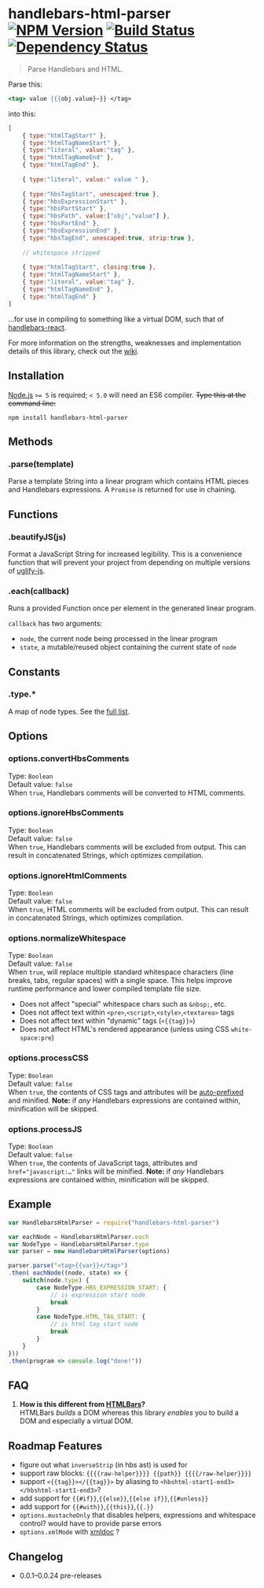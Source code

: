 # handlebars-html-parser [![NPM Version][npm-image]][npm-url] [![Build Status][travis-image]][travis-url] [![Dependency Status][david-image]][david-url]

> Parse Handlebars and HTML.

Parse this:
```handlebars
<tag> value {{{obj.value}~}} </tag>
```
into this:
```js
[
    { type:"htmlTagStart" },
    { type:"htmlTagNameStart" },
    { type:"literal", value:"tag" },
    { type:"htmlTagNameEnd" },
    { type:"htmlTagEnd" },
    
    { type:"literal", value:" value " },
    
    { type:"hbsTagStart", unescaped:true },
    { type:"hbsExpressionStart" },
    { type:"hbsPartStart" },
    { type:"hbsPath", value:["obj","value"] },
    { type:"hbsPartEnd" },
    { type:"hbsExpressionEnd" },
    { type:"hbsTagEnd", unescaped:true, strip:true },
    
    // whitespace stripped
    
    { type:"htmlTagStart", closing:true },
    { type:"htmlTagNameStart" },
    { type:"literal", value:"tag" },
    { type:"htmlTagNameEnd" },
    { type:"htmlTagEnd" }
]
```
…for use in compiling to something like a virtual DOM, such that of [handlebars-react](https://github.com/stevenvachon/handlebars-react).

For more information on the strengths, weaknesses and implementation details of this library, check out the [wiki](https://github.com/stevenvachon/handlebars-html-parser/wiki).


## Installation
[Node.js](http://nodejs.org/) `>= 5` is required; `< 5.0` will need an ES6 compiler. ~~Type this at the command line:~~
```shell
npm install handlebars-html-parser
```


## Methods

### .parse(template)
Parse a template String into a linear program which contains HTML pieces and Handlebars expressions. A `Promise` is returned for use in chaining.


## Functions

### .beautifyJS(js)
Format a JavaScript String for increased legibility. This is a convenience function that will prevent your project from depending on multiple versions of [uglify-js](https://npmjs.com/uglify-js).

### .each(callback)
Runs a provided Function once per element in the generated linear program.

`callback` has two arguments:

* `node`, the current node being processed in the linear program
* `state`, a mutable/reused object containing the current state of `node`


## Constants

### .type.*
A map of node types. See the [full list](https://github.com/stevenvachon/handlebars-html-parser/blob/master/lib/NodeType.js).


## Options

### options.convertHbsComments
Type: `Boolean`  
Default value: `false`  
When `true`, Handlebars comments will be converted to HTML comments.

### options.ignoreHbsComments
Type: `Boolean`  
Default value: `false`  
When `true`, Handlebars comments will be excluded from output. This can result in concatenated Strings, which optimizes compilation.

### options.ignoreHtmlComments
Type: `Boolean`  
Default value: `false`  
When `true`, HTML comments will be excluded from output. This can result in concatenated Strings, which optimizes compilation.

### options.normalizeWhitespace
Type: `Boolean`  
Default value: `false`  
When `true`, will replace multiple standard whitespace characters (line breaks, tabs, regular spaces) with a single space. This helps improve runtime performance and lower compiled template file size.

* Does not affect "special" whitespace chars such as `&nbsp;`, etc.
* Does not affect text within `<pre>`,`<script>`,`<style>`,`<textarea>` tags
* Does not affect text within "dynamic" tags (`<{{tag}}>`)
* Does not affect HTML's rendered appearance (unless using CSS `white-space:pre`)

### options.processCSS
Type: `Boolean`  
Default value: `false`  
When `true`, the contents of CSS tags and attributes will be [auto-prefixed](https://npmjs.com/autoprefixer) and minified. **Note:** if *any* Handlebars expressions are contained within, minification will be skipped.

### options.processJS
Type: `Boolean`  
Default value: `false`  
When `true`, the contents of JavaScript tags, attributes and `href="javascript:…"` links will be minified. **Note:** if *any* Handlebars expressions are contained within, minification will be skipped.


## Example
```js
var HandlebarsHtmlParser = require("handlebars-html-parser")

var eachNode = HandlebarsHtmlParser.each
var NodeType = HandlebarsHtmlParser.type
var parser = new HandlebarsHtmlParser(options)

parser.parse("<tag>{{var}}</tag>")
.then( eachNode((node, state) => {
	switch(node.type) {
		case NodeType.HBS_EXPRESSION_START: {
			// is expression start node
			break
		}
		case NodeType.HTML_TAG_START: {
			// is html tag start node
			break
		}
	}
}))
.then(program => console.log("done!"))
```


## FAQ
1. **How is this different from [HTMLBars](https://npmjs.com/htmlbars)?**  
HTMLBars *builds* a DOM whereas this library *enables* you to build a DOM and especially a virtual DOM.


## Roadmap Features
* figure out what `inverseStrip` (in hbs ast) is used for
* support raw blocks: `{{{{raw-helper}}}} {{path}} {{{{/raw-helper}}}}`
* support `<{{tag}}></{{tag}}>` by aliasing to `<hbshtml-start1-end3></hbshtml-start1-end3>`?
* add support for `{{#if}}`,`{{else}}`,`{{else if}}`,`{{#unless}}`
* add support for `{{#with}}`,`{{this}}`,`{{.}}`
* `options.mustacheOnly` that disables helpers, expressions and whitespace control? would have to provide parse errors
* `options.xmlMode` with [xmldoc](https://npmjs.com/xmldoc) ?


## Changelog
* 0.0.1–0.0.24 pre-releases


[npm-image]: https://img.shields.io/npm/v/handlebars-html-parser.svg
[npm-url]: https://npmjs.org/package/handlebars-html-parser
[travis-image]: https://img.shields.io/travis/stevenvachon/handlebars-html-parser.svg
[travis-url]: https://travis-ci.org/stevenvachon/handlebars-html-parser
[david-image]: https://img.shields.io/david/stevenvachon/handlebars-html-parser.svg
[david-url]: https://david-dm.org/stevenvachon/handlebars-html-parser

